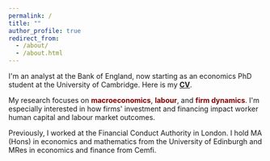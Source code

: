 ```yaml
---
permalink: /
title: ""
author_profile: true
redirect_from: 
  - /about/
  - /about.html
---
```


I'm an analyst at the Bank of England, now starting as an economics PhD student at the University of Cambridge.
Here is my <span style="color: maroon; font-weight: bold;">[CV](/files/main_cv.pdf)</span>.

My research focuses on <span style="color: maroon; font-weight: bold;"> macroeconomics</span>, <span style="color: maroon; font-weight: bold;">labour</span>, and <span style="color: maroon; font-weight: bold;">firm dynamics</span>. 
I'm especially interested in how firms' investment and financing impact worker human capital and labour market outcomes. 

Previously, I worked at the Financial Conduct Authority in London. 
I hold MA (Hons) in economics and mathematics from the University of Edinburgh and MRes in economics and finance from Cemfi.
